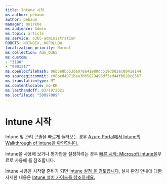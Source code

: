 ```yaml
---
title: Intune 시작
ms.author: pebaum
author: pebaum
manager: mnirkhe
ms.audience: Admin
ms.topic: article
ms.service: o365-administration
ROBOTS: NOINDEX, NOFOLLOW
localization_priority: Normal
ms.collection: Adm_O365
ms.custom:
- "3190"
- "9001217"
ms.openlocfilehash: 06b3e8b553de078a41980dc519db02ec8041e144
ms.sourcegitcommit: c08bed4071baa3bb5879496df3ed44fb828c8367
ms.translationtype: MT
ms.contentlocale: ko-KR
ms.lasthandoff: 03/19/2021
ms.locfileid: "50897089"
---
```

# <a name="getting-started-with-intune"></a>Intune 시작

Intune 및 관리 콘솔을 빠르게 둘러보는 경우 [Azure Portal에서 Intune의 Walkthrough of Intune을 확인합니다.](https://docs.microsoft.com/mem/intune/fundamentals/tutorial-walkthrough-endpoint-manager)

Intune을 사용해 보거나 평가판을 설정하려는 경우 [빠른 시작: Microsoft Intune을](https://docs.microsoft.com/intune/fundamentals/free-trial-sign-up)무료로 사용해 를 참조합니다.

Intune 사용을 시작할 준비가 되면 [Intune 설정 을 검토합니다.](https://docs.microsoft.com/mem/intune/fundamentals/setup-steps) 설치 환경 안내에 대한 자세한 내용은 [Intune 설치 가이드를 참조하세요.](https://admin.microsoft.com/AdminPortal/Home?ref=/modernonboarding/intunesetupguide)